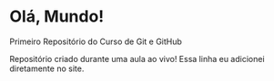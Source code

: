 # Olá, Mundo!
 Primeiro Repositório do Curso de Git e GitHub

 Repositório criado durante uma aula ao vivo! Essa linha eu adicionei diretamente no site.
